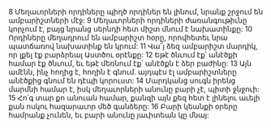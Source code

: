 8 Մեղաւորների որդիները պիղծ որդիներ են լինում, նրանք շրջում են ամբարիշտների մէջ:
9 Մեղաւորների որդիների ժառանգութիւնը կորչում է, բայց նրանց սերնդի հետ միշտ մնում է նախատինքը:
10 Որդիները մեղադրում են ամբարիշտ հօրը, որովհետեւ նրա պատճառով նախատինք են կրում:
11 Վա՜յ ձեզ ամբարիշտ մարդիկ, որ լքել էք բարձրեալ Աստծու օրէնքը:
12 Եթէ ծնւում էք՝ անէծքի համար էք ծնւում, եւ եթէ մեռնում էք՝ անէծքն է ձեր բաժինը:
13 Այն ամէնն, ինչ հողից է, հողին է գնում. այդպէս էլ ամբարիշտները անէծքից գնում են դէպի կորուստ:
14 Մարդկանց սուգն իրենց մարմնի համար է, իսկ մեղաւորների անունը բարի չէ, պիտի ջնջուի:
15 Հո՛գ տար քո անուան համար, քանզի այն քեզ հետ է լինելու աւելի քան ոսկու հազարաւոր մեծ գանձերը:
16 Բարի կեանքի օրերը համրանք չունեն, եւ բարի անունը յաւիտեան կը մնայ:
